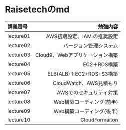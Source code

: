# Raisetechのmd

| 講義番号 | 勉強内容 |
| :--- |  ---: |
|lecture01|AWS初期設定、IAM の推奨設定|
|lecture02|バージョン管理システム|
|lecture03|Cloud9、Webアプリケーション構築|
|lecture04|EC2＋RDS構築|
|lecture05|ELB(ALB)＋EC2+RDS+S3構築|
|lecture06|CloudWatch、AWS見積もり|
|lecture07|AWSでのセキュリティ対策|
|lecture08|Web構築コーディング(前半)|
|lecture09|Web構築コーディング(後半)|
|lecture10|CloudFormaiton|